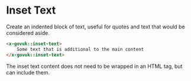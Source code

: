 # Inset Text

Create an indented block of text, useful for quotes and text that would be considered aside.

```html
<x-govuk::inset-text>
    Some text that is additional to the main content
</x-govuk::inset-text>
```

The inset text content does not need to be wrapped in an HTML tag, but can include them.
